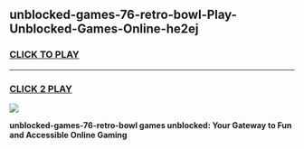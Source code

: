 
## unblocked-games-76-retro-bowl-Play-Unblocked-Games-Online-he2ej
<h3>
<a href="https://premium76.site?title=unblocked-games-76-retro-bowl&ref=25A">CLICK TO PLAY</a></h3>
<hr>

<h3>
<a href="https://premium76.site?title=unblocked-games-76-retro-bowl&ref=25A">CLICK 2 PLAY</a>
  
</h3>

<a href="https://premium76.site?title=unblocked-games-76-retro-bowl&ref=25A"><img src="https://clearcache.store/games.png"></a>


**unblocked-games-76-retro-bowl games unblocked: Your Gateway to Fun and Accessible Online Gaming**
